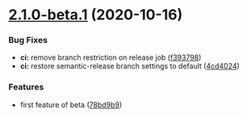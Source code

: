 # [2.1.0-beta.1](https://github.com/brandondoran/test-package/compare/v2.0.1...v2.1.0-beta.1) (2020-10-16)


### Bug Fixes

* **ci:** remove branch restriction on release job ([f393798](https://github.com/brandondoran/test-package/commit/f393798ecd77790ad36d899363c3a9af618b9ec5))
* **ci:** restore semantic-release branch settings to default ([4cd4024](https://github.com/brandondoran/test-package/commit/4cd4024df8437b1021497fd4ec504cda6486b62b))


### Features

* first feature of beta ([78bd9b9](https://github.com/brandondoran/test-package/commit/78bd9b9021ea3a51e2e3ae540e430e53029c2b08))

